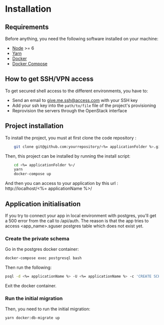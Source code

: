 Installation
============

Requirements
------------

Before anything, you need the following software installed on your machine:

  * [Node](https://nodejs.org/en/download/current/) >= 6
  * [Yarn](https://yarnpkg.com/en/docs/install)
  * [Docker](https://docs.docker.com/engine/installation/)
  * [Docker Compose](https://docs.docker.com/compose/install/)


How to get SSH/VPN access
---------------------
To get secured shell access to the different environments, you have to:
  - Send an email to give.me.ssh@access.com with your SSH key
  - Add your ssh key into the `path/to/file` file of the project's provisioning
  - Reprovision the servers through the OpenStack interface


Project installation
--------------------
To install the project, you must at first clone the code repository :
``` bash
    git clone git@github.com:yourrepository/<%= applicationFolder %>.git
```

Then, this project can be installed by running the install script:
``` bash
    cd <%= applicationFolder %>/
    yarn
    docker-compose up
```
And then you can access to your application by this url : http://localhost/<%= applicationName %>/

Application initialisation
--------------------------

If you try to connect your app in local environment with postgres, you'll get a 500 error from the call to /api/auth.
The reason is that the app tries to access <app_name>.sguser postgres table which does not exist yet.

### Create the private schema

Go in the postgres docker container:
``` bash
docker-compose exec postgresql bash
```
Then run the following:
``` bash
psql -d <%= applicationName %> -U <%= applicationName %> -c 'CREATE SCHEMA IF NOT EXISTS AUTHORIZATION "<%= applicationName %>"'
```

Exit the docker container.

### Run the initial migration

Then, you need to run the initial migration:
``` bash
yarn docker:db-migrate up
```
